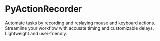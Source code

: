 # PyActionRecorder
Automate tasks by recording and replaying mouse and keyboard actions. Streamline your workflow with accurate timing and customizable delays. Lightweight and user-friendly.
